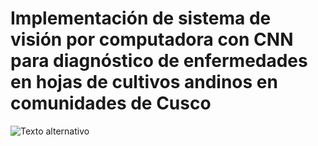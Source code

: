 # Implementación de sistema de visión por computadora con CNN para diagnóstico de enfermedades en hojas de cultivos andinos en comunidades de Cusco
![Texto alternativo](https://img.freepik.com/premium-photo/robot-hand-holding-small-plants-with-environment-icon_296091-7706.jpg)

<br>




